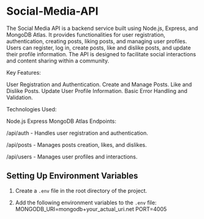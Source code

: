 # Social-Media-API
The Social Media API is a backend service built using Node.js, Express, and MongoDB Atlas. It provides functionalities for user registration, authentication, creating posts, liking posts, and managing user profiles. Users can register, log in, create posts, like and dislike posts, and update their profile information. The API is designed to facilitate social interactions and content sharing within a community.

Key Features:

User Registration and Authentication.
Create and Manage Posts.
Like and Dislike Posts.
Update User Profile Information.
Basic Error Handling and Validation.

Technologies Used:

Node.js
Express
MongoDB Atlas
Endpoints:

/api/auth - Handles user registration and authentication.

/api/posts - Manages posts creation, likes, and dislikes.

/api/users - Manages user profiles and interactions.


## Setting Up Environment Variables

1. Create a `.env` file in the root directory of the project.

2. Add the following environment variables to the `.env` file:
    MONGODB_URI=mongodb+your_actual_uri.net
   PORT=4005


